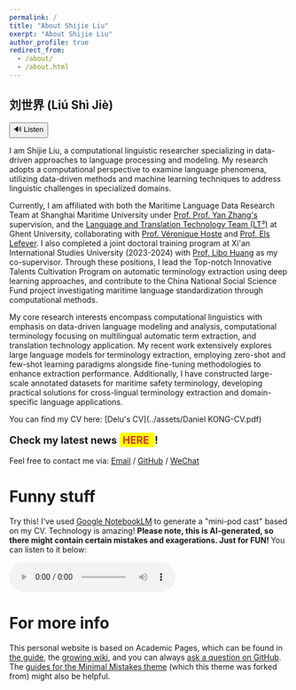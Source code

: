 ```yaml
---
permalink: /
title: "About Shijie Liu"
exerpt: "About Shijie Liu"
author_profile: true
redirect_from: 
  - /about/
  - /about.html
---
```




<h2>刘世界 (Liú Shì Jiè)</h2>
<button onclick="playAudio()">🔊 Listen</button>
<audio id="audio" src="../assets/NameAudio.m4a"></audio>
<script>
  function playAudio() {
    document.getElementById('audio').play();
  }
</script>

I am Shijie Liu, a computational linguistic researcher specializing in data-driven approaches to language processing and modeling. My research adopts a computational perspective to examine language phenomena, utilizing data-driven methods and machine learning techniques to address linguistic challenges in specialized domains.

Currently, I am affiliated with both the Maritime Language Data Research Team at Shanghai Maritime University under [Prof. Prof. Yan Zhang's](https://cfl.shmtu.edu.cn/2020/1210/c6193a45901/page.htm) supervision, and the [Language and Translation Technology Team (LT³)](https://lt3.ugent.be/) at Ghent University, collaborating with [Prof. Véronique Hoste](https://lt3.ugent.be/people/veronique-hoste/) and [Prof. Els Lefever](https://lt3.ugent.be/people/els-lefever/). I also completed a joint doctoral training program at Xi'an International Studies University (2023-2024) with [Prof. Libo Huang](https://wyzx.xisu.edu.cn/info/1034/1534.htm) as my co-supervisor. Through these positions, I lead the Top-notch Innovative Talents Cultivation Program on automatic terminology extraction using deep learning approaches, and contribute to the China National Social Science Fund project investigating maritime language standardization through computational methods.

My core research interests encompass computational linguistics with emphasis on data-driven language modeling and analysis, computational terminology focusing on multilingual automatic term extraction, and translation technology application. My recent work extensively explores large language models for terminology extraction, employing zero-shot and few-shot learning paradigms alongside fine-tuning methodologies to enhance extraction performance. Additionally, I have constructed large-scale annotated datasets for maritime safety terminology, developing practical solutions for cross-lingual terminology extraction and domain-specific language applications.

You can find my CV here: [Delu's CV](../assets/Daniel KONG-CV.pdf)

<p style="font-size:1.3em; font-weight:bold;">
  Check my latest news 
  <a href="/news/" style="background:yellow; color:#d32f2f; padding:2px 6px; border-radius:4px; text-decoration:none;">
    HERE
  </a>
  !
</p>

Feel free to contact me via:
[Email](mailto:kongdelu2009@hotmail.com) / [GitHub](https://github.com/danielkong1996) / [WeChat](/assets/WechatImage.jpg)

Funny stuff
======
Try this! I've used [Google NotebookLM](https://notebooklm.google.com/) to generate a "mini-pod cast" based on my CV. Technology is 
amazing! <b> Please note, this is AI-generated, so there might contain certain mistakes and exagerations. Just for FUN! </b>
You can listen to it below:

<audio controls>
  <source src="../assets/Daniel Kong_ CV and Research.wav" type="audio/mpeg">
  Your browser does not support the audio element.
</audio>

For more info
======
This personal website is based on Academic Pages, which can be found in [the guide](https://academicpages.github.io/markdown/), the [growing wiki](https://github.com/academicpages/academicpages.github.io/wiki), and you can always [ask a question on GitHub](https://github.com/academicpages/academicpages.github.io/discussions). The [guides for the Minimal Mistakes theme](https://mmistakes.github.io/minimal-mistakes/docs/configuration/) (which this theme was forked from) might also be helpful.
